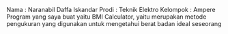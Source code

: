 Nama : Naranabil Daffa Iskandar
Prodi : Teknik Elektro
Kelompok : Ampere
Program yang saya buat yaitu BMI Calculator, yaitu merupakan metode pengukuran yang digunakan untuk mengetahui berat badan ideal seseorang
